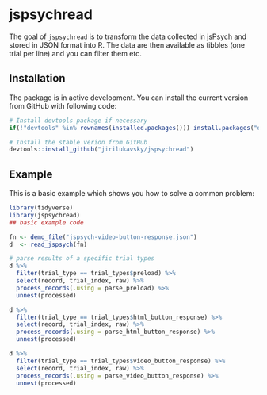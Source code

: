 
# jspsychread

<!-- badges: start -->
<!-- badges: end -->

The goal of `jspsychread` is to transform the data collected in 
[jsPsych](https://www.jspsych.org/) and stored in JSON format into R. The data are then available as tibbles (one trial per line) and you can filter them etc.

## Installation

The package is in active development. 
You can install the current version from GitHub with following code:

``` r
# Install devtools package if necessary
if(!"devtools" %in% rownames(installed.packages())) install.packages("devtools")

# Install the stable verion from GitHub
devtools::install_github("jirilukavsky/jspsychread")
```

## Example

This is a basic example which shows you how to solve a common problem:

``` r
library(tidyverse)
library(jspsychread)
## basic example code

fn <- demo_file("jspsych-video-button-response.json")
d  <- read_jspsych(fn)

# parse results of a specific trial types
d %>%
  filter(trial_type == trial_types$preload) %>%
  select(record, trial_index, raw) %>%
  process_records(.using = parse_preload) %>%
  unnest(processed)

d %>%
  filter(trial_type == trial_types$html_button_response) %>%
  select(record, trial_index, raw) %>%
  process_records(.using = parse_html_button_response) %>%
  unnest(processed)

d %>%
  filter(trial_type == trial_types$video_button_response) %>%
  select(record, trial_index, raw) %>%
  process_records(.using = parse_video_button_response) %>%
  unnest(processed)

```


